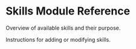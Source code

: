 # Skills Module Reference

Overview of available skills and their purpose.

Instructions for adding or modifying skills.